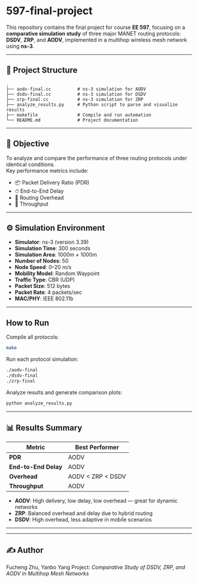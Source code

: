 # 597-final-project

This repository contains the final project for course **EE 597**, focusing on a **comparative simulation study** of three major MANET routing protocols: **DSDV**, **ZRP**, and **AODV**, implemented in a multihop wireless mesh network using **ns-3**.

---

## 📁 Project Structure

```
.
├── aodv-final.cc          # ns-3 simulation for AODV
├── dsdv-final.cc          # ns-3 simulation for DSDV
├── zrp-final.cc           # ns-3 simulation for ZRP
├── analyze_results.py     # Python script to parse and visualize results
├── makefile               # Compile and run automation
└── README.md              # Project documentation
```

---

## 📌 Objective

To analyze and compare the performance of three routing protocols under identical conditions.  
Key performance metrics include:

- 📦 Packet Delivery Ratio (PDR)  
- ⏱ End-to-End Delay  
- 🧾 Routing Overhead  
- 🚀 Throughput  

---

## ⚙️ Simulation Environment

- **Simulator**: ns-3 (version 3.39)  
- **Simulation Time**: 300 seconds  
- **Simulation Area**: 1000m × 1000m  
- **Number of Nodes**: 50  
- **Node Speed**: 0–20 m/s  
- **Mobility Model**: Random Waypoint  
- **Traffic Type**: CBR (UDP)  
- **Packet Size**: 512 bytes  
- **Packet Rate**: 4 packets/sec  
- **MAC/PHY**: IEEE 802.11b  

---

## How to Run

Compile all protocols:

```bash
make
```

Run each protocol simulation:

```bash
./aodv-final
./dsdv-final
./zrp-final
```

Analyze results and generate comparison plots:

```bash
python analyze_results.py
```

---

## 📊 Results Summary

| Metric               | Best Performer    |
| -------------------- | ----------------- |
| **PDR**              | AODV              |
| **End-to-End Delay** | AODV              |
| **Overhead**         | AODV < ZRP < DSDV |
| **Throughput**       | AODV              |

-  **AODV**: High delivery, low delay, low overhead — great for dynamic networks  
-  **ZRP**: Balanced overhead and delay due to hybrid routing  
-  **DSDV**: High overhead, less adaptive in mobile scenarios  

---

---

## ✍️ Author

Fucheng Zhu, Yanbo Yang
Project: *Comparative Study of DSDV, ZRP, and AODV in Multihop Mesh Networks*

